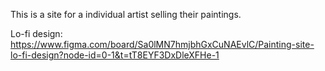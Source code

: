 This is a site for a individual artist selling their paintings.

Lo-fi design:
https://www.figma.com/board/Sa0lMN7hmjbhGxCuNAEvlC/Painting-site-lo-fi-design?node-id=0-1&t=tT8EYF3DxDleXFHe-1